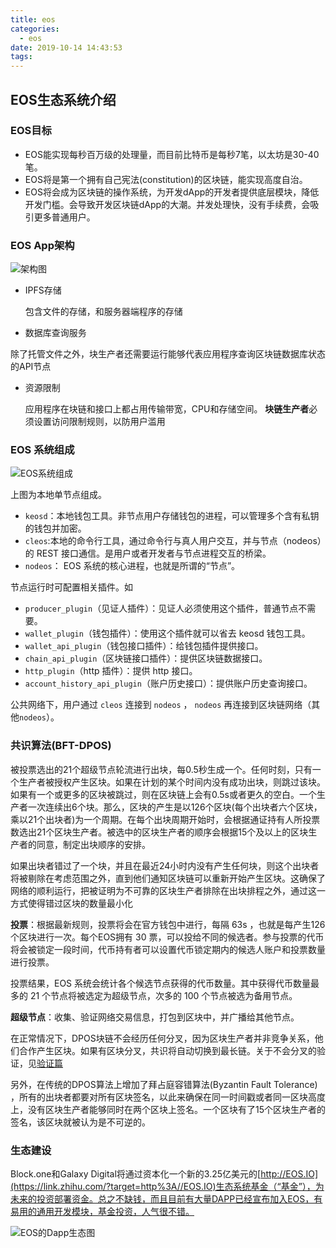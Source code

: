 ```yaml
---
title: eos
categories:
  - eos
date: 2019-10-14 14:43:53
tags:
---
```


## EOS生态系统介绍

### EOS目标

- EOS能实现每秒百万级的处理量，而目前比特币是每秒7笔，以太坊是30-40笔。
- EOS将是第一个拥有自己宪法(constitution)的区块链，能实现高度自治。
- EOS将会成为区块链的操作系统，为开发dApp的开发者提供底层模块，降低开发门槛。会导致开发区块链dApp的大潮。并发处理快，没有手续费，会吸引更多普通用户。



### EOS App架构

![架构图](https://upload-images.jianshu.io/upload_images/3866441-75058ee05f7b7f8d.png?imageMogr2/auto-orient/strip%7CimageView2/2/w/700)

- IPFS存储

  包含文件的存储，和服务器端程序的存储

- 数据库查询服务

​        除了托管文件之外，块生产者还需要运行能够代表应用程序查询区块链数据库状态的API节点

- 资源限制

  应用程序在块链和接口上都占用传输带宽，CPU和存储空间。 **块链生产者**必须设置访问限制规则，以防用户滥用



### EOS 系统组成

![EOS系统组成](https://github.com/EOSIO/eos/wiki/assets/Single-Host-Testnet-No-keosd.png)

上图为本地单节点组成。

- `keosd`：本地钱包工具。非节点用户存储钱包的进程，可以管理多个含有私钥的钱包并加密。
- `cleos`:本地的命令行工具，通过命令行与真人用户交互，并与节点（nodeos）的 REST 接口通信。是用户或者开发者与节点进程交互的桥梁。
- `nodeos`： EOS 系统的核心进程，也就是所谓的“节点”。



节点运行时可配置相关插件。如

- `producer_plugin`（见证人插件）：见证人必须使用这个插件，普通节点不需要。
- `wallet_plugin`（钱包插件）：使用这个插件就可以省去 keosd 钱包工具。
- `wallet_api_plugin`（钱包接口插件）：给钱包插件提供接口。
- `chain_api_plugin`（区块链接口插件）：提供区块链数据接口。
- `http_plugin`（http 插件）：提供 http 接口。
- `account_history_api_plugin`（账户历史接口）：提供账户历史查询接口。



公共网络下，用户通过 `cleos` 连接到 `nodeos` ， `nodeos` 再连接到区块链网络（其他`nodeos`）。



### 共识算法(BFT-DPOS)

被投票选出的21个超级节点轮流进行出块，每0.5秒生成一个。任何时刻，只有一个生产者被授权产生区块。如果在计划的某个时间内没有成功出块，则跳过该块。如果有一个或更多的区块被跳过，则在区块链上会有0.5s或者更久的空白。一个生产者一次连续出6个块。那么，区块的产生是以126个区块(每个出块者六个区块，乘以21个出块者)为一个周期。在每个出块周期开始时，会根据通证持有人所投票数选出21个区块生产者。被选中的区块生产者的顺序会根据15个及以上的区块生产者的同意，制定出块顺序的安排。

如果出块者错过了一个块，并且在最近24小时内没有产生任何块，则这个出块者将被剔除在考虑范围之外，直到他们通知区块链可以重新开始产生区块。这确保了网络的顺利运行，把被证明为不可靠的区块生产者排除在出块排程之外，通过这一方式使得错过区块的数量最小化



**投票**：根据最新规则，投票将会在官方钱包中进行，每隔 63s ，也就是每产生126个区块进行一次。每个EOS拥有 30 票，可以投给不同的候选者。参与投票的代币将会被锁定一段时间，代币持有者可以设置代币锁定期内的候选人账户和投票数量进行投票。

投票结果，EOS 系统会统计各个候选节点获得的代币数量。其中获得代币数量最多的 21 个节点将被选定为超级节点，次多的 100 个节点被选为备用节点。

**超级节点**：收集、验证网络交易信息，打包到区块中，并广播给其他节点。

在正常情况下，DPOS块链不会经历任何分叉，因为区块生产者并非竞争关系，他们合作产生区块。如果有区块分叉，共识将自动切换到最长链。关于不会分叉的验证，见[验证篇](https://steemit.com/dpos/@dantheman/dpos-consensus-algorithm-this-missing-white-paper)

另外，在传统的DPOS算法上增加了拜占庭容错算法(Byzantin Fault Tolerance) ，所有的出块者都要对所有区块签名，以此来确保在同一时间戳或者同一区块高度上，没有区块生产者能够同时在两个区块上签名。一个区块有了15个区块生产者的签名，该区块就被认为是不可逆的。



### 生态建设

Block.one和Galaxy Digital将通过资本化一个新的3.25亿美元的[http://EOS.IO](https://link.zhihu.com/?target=http%3A//EOS.IO)生态系统基金（“基金”），为未来的投资部署资金。总之不缺钱，而且目前有大量DAPP已经宣布加入EOS，有易用的通用开发模块，基金投资，人气很不错。

![EOS的Dapp生态图](https://pic2.zhimg.com/80/v2-1b8fb0ef655fcc6e3c70a8da6d3a379d_hd.jpg)
